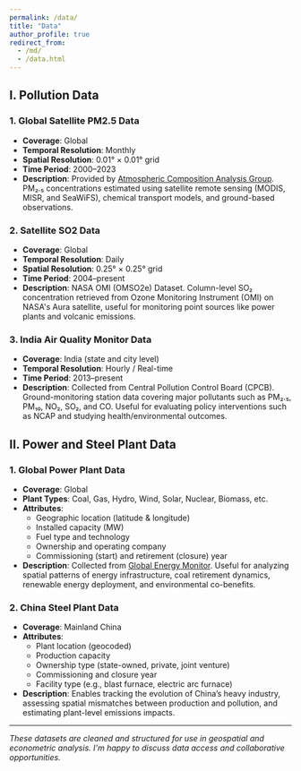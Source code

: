 ```yaml
---
permalink: /data/
title: "Data"
author_profile: true
redirect_from: 
  - /md/
  - /data.html
---
```


## I. Pollution Data

### 1. Global Satellite PM2.5 Data  
- **Coverage**: Global  
- **Temporal Resolution**: Monthly  
- **Spatial Resolution**: 0.01° × 0.01° grid  
- **Time Period**: 2000–2023  
- **Description**: Provided by [Atmospheric Composition Analysis Group]([https://doi.org/10.1073/pnas.1516771113](https://sites.wustl.edu/acag/datasets/surface-pm2-5/)). PM₂.₅ concentrations estimated using satellite remote sensing (MODIS, MISR, and SeaWiFS), chemical transport models, and ground-based observations.

### 2. Satellite SO2 Data  
- **Coverage**: Global  
- **Temporal Resolution**: Daily  
- **Spatial Resolution**: 0.25° × 0.25° grid  
- **Time Period**: 2004–present  
- **Description**: NASA OMI (OMSO2e) Dataset. Column-level SO₂ concentration retrieved from Ozone Monitoring Instrument (OMI) on NASA's Aura satellite, useful for monitoring point sources like power plants and volcanic emissions.

### 3. India Air Quality Monitor Data  
- **Coverage**: India (state and city level)  
- **Temporal Resolution**: Hourly / Real-time  
- **Time Period**: 2013–present  
- **Description**: Collected from Central Pollution Control Board (CPCB). Ground-monitoring station data covering major pollutants such as PM₂.₅, PM₁₀, NO₂, SO₂, and CO. Useful for evaluating policy interventions such as NCAP and studying health/environmental outcomes.

## II. Power and Steel Plant Data

### 1. Global Power Plant Data  
- **Coverage**: Global  
- **Plant Types**: Coal, Gas, Hydro, Wind, Solar, Nuclear, Biomass, etc.  
- **Attributes**:  
  - Geographic location (latitude & longitude)  
  - Installed capacity (MW)  
  - Fuel type and technology  
  - Ownership and operating company  
  - Commissioning (start) and retirement (closure) year  
- **Description**: Collected from [Global Energy Monitor]([https://datasets.wri.org/dataset/globalpowerplantdatabase](https://globalenergymonitor.org/projects/global-coal-plant-tracker/)). Useful for analyzing spatial patterns of energy infrastructure, coal retirement dynamics, renewable energy deployment, and environmental co-benefits.

### 2. China Steel Plant Data  
- **Coverage**: Mainland China  
- **Attributes**:  
  - Plant location (geocoded)  
  - Production capacity 
  - Ownership type (state-owned, private, joint venture)  
  - Commissioning and closure year  
  - Facility type (e.g., blast furnace, electric arc furnace)  
- **Description**: Enables tracking the evolution of China’s heavy industry, assessing spatial mismatches between production and pollution, and estimating plant-level emissions impacts.

---

*These datasets are cleaned and structured for use in geospatial and econometric analysis. I'm happy to discuss data access and collaborative opportunities.*


